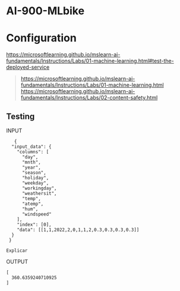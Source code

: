 # AI-900-MLbike

# Configuration
https://microsoftlearning.github.io/mslearn-ai-fundamentals/Instructions/Labs/01-machine-learning.html#test-the-deployed-service

> https://microsoftlearning.github.io/mslearn-ai-fundamentals/Instructions/Labs/01-machine-learning.html
> https://microsoftlearning.github.io/mslearn-ai-fundamentals/Instructions/Labs/02-content-safety.html

## Testing
INPUT

       {
      "input_data": {
        "columns": [
          "day",
          "mnth",
          "year",
          "season",
          "holiday",
          "weekday",
          "workingday",
          "weathersit",
          "temp",
          "atemp",
          "hum",
          "windspeed"
        ],
        "index": [0],
        "data": [[1,1,2022,2,0,1,1,2,0.3,0.3,0.3,0.3]]
      }
     }
    
    Explicar
OUTPUT


    [
      360.6359240710925
    ]
    

